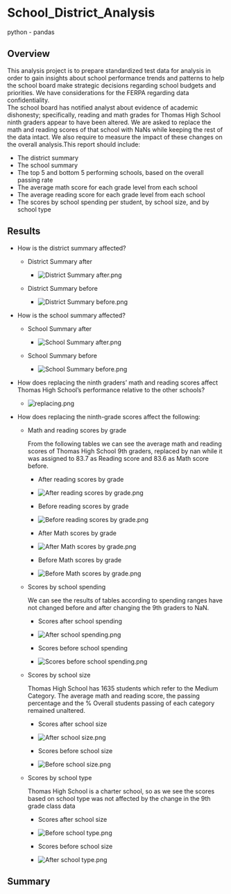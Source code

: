 # School_District_Analysis
python - pandas
## Overview
This analysis project is to prepare standardized test data for analysis in order to gain insights about school performance trends and patterns to help the school board make strategic decisions regarding school budgets and priorities. We have considerations for the FERPA regarding data confidentiality.  
The school board has notified analyst about evidence of academic dishonesty; specifically, reading and math grades for Thomas High School ninth graders appear to have been altered. We are asked to replace the math and reading scores of that school with NaNs while keeping the rest of the data intact.  We also require to measure the impact of these changes on the overall analysis.This report should include:

- The district summary
- The school summary
- The top 5 and bottom 5 performing schools, based on the overall passing rate
- The average math score for each grade level from each school
- The average reading score for each grade level from each school
- The scores by school spending per student, by school size, and by school type

## Results
- How is the district summary affected?
  - District Summary after
    - ![District Summary after.png](https://github.com/tjavaheripour/School_District_Analysis/blob/main/Resources/District%20Summary%20after.PNG)

  - District Summary before
    - ![District Summary before.png](https://github.com/tjavaheripour/School_District_Analysis/blob/main/Resources/District%20Summary%20before.PNG)

- How is the school summary affected?
  - School Summary after
    - ![School Summary after.png](https://github.com/tjavaheripour/School_District_Analysis/blob/main/Resources/School%20Summary%20after.PNG)

  - School Summary before
    - ![School Summary before.png](https://github.com/tjavaheripour/School_District_Analysis/blob/main/Resources/School%20Summary%20before.PNG)

- How does replacing the ninth graders’ math and reading scores affect Thomas High School’s performance relative to the other schools?
   - ![replacing.png](https://github.com/tjavaheripour/School_District_Analysis/blob/main/Resources/replacing.PNG)

- How does replacing the ninth-grade scores affect the following:
  - Math and reading scores by grade
  
    From the following tables we can see the average math and reading scores of Thomas High School 9th graders, replaced by nan while it was assigned to 83.7 as Reading score and 83.6 as Math score before.
    - After reading scores by grade
    - ![After reading scores by grade.png](https://github.com/tjavaheripour/School_District_Analysis/blob/main/Resources/After%20reading%20scores%20by%20grade.PNG)

    - Before reading scores by grade
    - ![Before reading scores by grade.png](https://github.com/tjavaheripour/School_District_Analysis/blob/main/Resources/Before%20reading%20scores%20by%20grade.PNG)

    - After Math scores by grade
    - ![After Math scores by grade.png](https://github.com/tjavaheripour/School_District_Analysis/blob/main/Resources/After%20Math%20scores%20by%20grade.PNG)

    - Before Math scores by grade
    - ![Before Math scores by grade.png](https://github.com/tjavaheripour/School_District_Analysis/blob/main/Resources/Before%20Math%20scores%20by%20grade.PNG)

  
  - Scores by school spending

    We can see the results of tables according to spending ranges have not changed before and after changing the 9th graders to NaN.
    - Scores after school spending
    - ![After school spending.png](https://github.com/tjavaheripour/School_District_Analysis/blob/main/Resources/After%20school%20spending.PNG)

    - Scores before school spending
    - ![Scores before school spending.png](https://github.com/tjavaheripour/School_District_Analysis/blob/main/Resources/Scores%20before%20school%20spending.PNG)


  - Scores by school size
    
    Thomas High School has 1635 students which refer to the Medium Category. The average math and reading score, the passing percentage and the % Overall students passing of each category remained unaltered.
    - Scores after school size
    - ![After school size.png](https://github.com/tjavaheripour/School_District_Analysis/blob/main/Resources/After%20school%20size.PNG)

    - Scores before school size
    - ![Before school size.png](https://github.com/tjavaheripour/School_District_Analysis/blob/main/Resources/Before%20school%20size.PNG)


  - Scores by school type
  
      Thomas High School is a charter school, so as we see the scores based on school type was not affected by the change in the 9th grade class data
    - Scores after school size
    - ![Before school type.png](https://github.com/tjavaheripour/School_District_Analysis/blob/main/Resources/After%20school%20type.PNG)

    - Scores before school size
    - ![After school type.png](https://github.com/tjavaheripour/School_District_Analysis/blob/main/Resources/Before%20school%20type.PNG)

## Summary
